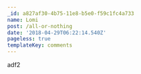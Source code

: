 ```yaml
---
_id: a827af30-4b75-11e8-b5e0-f59c1fc4a733
name: Lomi
post: /all-or-nothing
date: '2018-04-29T06:22:14.540Z'
pageless: true
templateKey: comments
---
```

adf2
